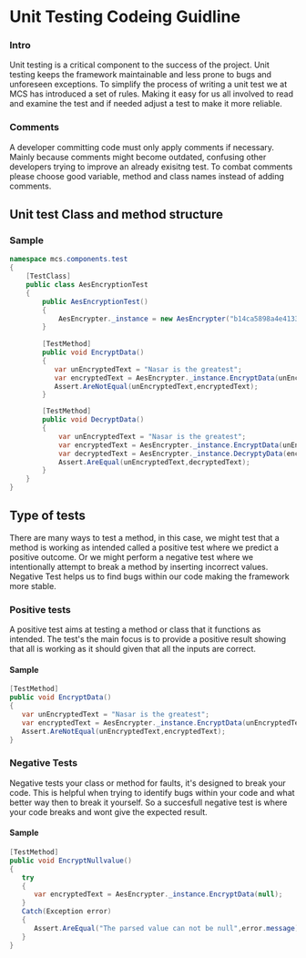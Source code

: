 # Unit Testing Codeing Guidline 

### Intro
Unit testing is a critical component to the success of the project.  Unit testing keeps
the framework maintainable and less prone to bugs and unforeseen exceptions. To simplify
the process of writing a unit test we at MCS has introduced a set of rules. Making it easy
for us all involved to read and examine the test and if needed adjust a test to make it 
more reliable.

### Comments
A developer committing code must only apply comments if necessary.  Mainly because comments
might become outdated, confusing other developers trying to improve an already exisitng test. 
To combat comments please choose good variable, method and class names instead of adding 
comments.

## Unit test Class and method structure

### Sample
```` csharp
namespace mcs.components.test
{
    [TestClass]
    public class AesEncryptionTest
    {
        public AesEncryptionTest()
        {
            AesEncrypter._instance = new AesEncrypter("b14ca5898a4e4133bbce2ea2315a1916");       
        }
        
        [TestMethod]
        public void EncryptData()
        {
           var unEncryptedText = "Nasar is the greatest";
           var encryptedText = AesEncrypter._instance.EncryptData(unEncryptedText);
           Assert.AreNotEqual(unEncryptedText,encryptedText);
        }

        [TestMethod]
        public void DecryptData()
        {
            var unEncryptedText = "Nasar is the greatest";
            var encryptedText = AesEncrypter._instance.EncryptData(unEncryptedText);
            var decryptedText = AesEncrypter._instance.DecryptyData(encryptedText);
            Assert.AreEqual(unEncryptedText,decryptedText);
        }
    }
}

````

## Type of tests
There are many ways to test a method, in this case, we might test that a method is working 
as intended called a positive test where we predict a positive outcome. Or we might perform
a negative test where we intentionally attempt to break a method by inserting incorrect values.
Negative Test helps us to find bugs within our code making the framework more stable.

### Positive tests
A positive test aims at testing a method or class that it functions as intended. The test's 
the main focus is to provide a positive result showing that all is working as it should given 
that all the inputs are correct.
#### Sample
```` csharp
[TestMethod]
public void EncryptData()
{
   var unEncryptedText = "Nasar is the greatest";
   var encryptedText = AesEncrypter._instance.EncryptData(unEncryptedText);
   Assert.AreNotEqual(unEncryptedText,encryptedText);
}
````

### Negative Tests
Negative tests your class or method for faults, it's designed to break your code. This is
helpful when trying to identify bugs within your code and what better way then to break it
yourself. So a succesfull negative test is where your code breaks and wont give the expected
result.
#### Sample
```` csharp
[TestMethod]
public void EncryptNullvalue()
{
   try
   {
      var encryptedText = AesEncrypter._instance.EncryptData(null);
   }
   Catch(Exception error)
   {
      Assert.AreEqual("The parsed value can not be null",error.message);
   }  
}
````

